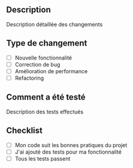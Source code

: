 ## Description
Description détaillée des changements

## Type de changement
- [ ] Nouvelle fonctionnalité
- [ ] Correction de bug
- [ ] Amélioration de performance
- [ ] Refactoring

## Comment a été testé
Description des tests effectués

## Checklist
- [ ] Mon code suit les bonnes pratiques du projet
- [ ] J'ai ajouté des tests pour ma fonctionnalité
- [ ] Tous les tests passent